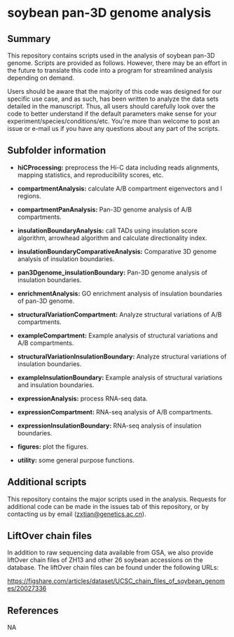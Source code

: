 # soybean pan-3D genome analysis

## Summary

This repository contains scripts used in the analysis of soybean pan-3D genome. Scripts are provided as follows. However, there may be an effort in the future to translate this code into a program for streamlined analysis depending on demand.

Users should be aware that the majority of this code was designed for our specific use case, and as such, has been written to analyze the data sets detailed in the manuscript. Thus, all users should carefully look over the code to better understand if the default parameters make sense for your experiment/species/conditions/etc. You're more than welcome to post an issue or e-mail us if you have any questions about any part of the scripts.

## Subfolder information

* **hiCProcessing:** preprocess the Hi-C data including reads alignments, mapping statistics, and reproducibility scores, etc.

* **compartmentAnalysis:** calculate A/B compartment eigenvectors and I regions.

* **compartmentPanAnalysis:** Pan-3D genome analysis of A/B compartments.

* **insulationBoundaryAnalysis:** call TADs using insulation score algorithm, arrowhead algorithm and calculate directionality index.

* **insulationBoundaryComparativeAnalysis:** Comparative 3D genome analysis of insulation boundaries.

* **pan3Dgenome_insulationBoundary:** Pan-3D genome analysis of insulation boundaries.

* **enrichmentAnalysis:** GO enrichment analysis of insulation boundaries of pan-3D genome.

* **structuralVariationCompartment:** Analyze structural variations of A/B compartments.

* **exampleCompartment:** Example analysis of structural variations and A/B compartments.

* **structuralVariationInsulationBoundary:** Analyze structural variations of insulation boundaries.

* **exampleInsulationBoundary:** Example analysis of structural variations and insulation boundaries.

* **expressionAnalysis:** process RNA-seq data.

* **expressionCompartment:** RNA-seq analysis of A/B compartments.

* **expressionInsulationBoundary:** RNA-seq analysis of insulation boundaries.

* **figures:** plot the figures.

* **utility:** some general purpose functions.

## Additional scripts

This repository contains the major scripts used in the analysis. Requests for additional code can be made in the issues tab of this repository, or by contacting us by email (zxtian@genetics.ac.cn).

## LiftOver chain files

In addition to raw sequencing data available from GSA, we also provide liftOver chain files of ZH13 and other 26 soybean accessions on the database. The liftOver chain files can be found under the following URLs:

https://figshare.com/articles/dataset/UCSC_chain_files_of_soybean_genomes/20027336

## References

NA
